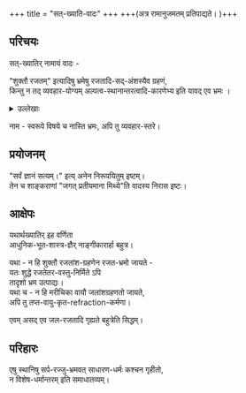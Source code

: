 +++
title = "सत्-ख्याति-वादः"
+++
+++(अत्र रामानुजमतम् प्रतिपाद्यते। )+++

## परिचयः
सत्-ख्यातिर् नामायं वादः - 

"शुक्तौ रजतम्" इत्यादिषु भ्रमेषु रजतादि-सद्-अंशस्यैव ग्रहणं,  
किन्तु न तद् व्यवहार-योग्यम् अल्पत्व-स्थानान्तरत्वादि-कारणेभ्य इति यावद् एव भ्रमः ।  


<details><summary>उल्लेखाः</summary>

> अत एव शुक्तिकादौ (शुक्तिकायां) रजताशंस्य विद्यमानत्वाज्  
ज्ञान-विषयस्य सत्यत्वम् ।

इति यतीन्द्रमतदीपिकायाम्। 

तत्राण्णङ्गरार्यः -

> शुक्तौ तु रजतं सद् अपि न विनियोगार्हम् ।  

विस्तारो यतीन्द्र-मत-दीपिकायां सटीकायाम् [भवति](/rAmAnujIyam/tattvam/parichaya-sanxepAH/yatIndra-mata-dIpikA/sarva-prastutiH/01_upodghAtaH/) । 
</details>

नाम - स्वरूपे विषये च नास्ति भ्रमः, अपि तु व्यवहार-स्तरे।  

## प्रयोजनम्
"सर्वं ज्ञानं सत्यम्।" इत्य् अनेन निरूपयितुम् इष्टम्।  
तेन च शाङ्कराणां "जगत् प्रतीयमाना मिथ्ये"ति वादस्य निरास इष्टः। 

## आक्षेपः
यथार्थख्यातिर् इह वर्णिता  
आधुनिक-भूत-शास्त्र-ज्ञैर् नाङ्गीकारार्हा बहुत्र।  

यथा - न हि शुक्तौ रजतांश-ग्रहणेन रजत-भ्रमो जायते -  
यतः शुद्धे रजतेतर-वस्तु-निर्मिते ऽपि  
तादृशो भ्रम उत्पाद्यः।    
यथा च - न हि मरीचिका वायौ जलांशग्रहणतो जायते,  
अपि तु तप्त-वायु-कृत-refraction-कर्मणा। 

एवम् असद् एव जल-रजतादि गृह्यते बहुत्रेति सिद्धम्।  

## परिहारः
एषु स्थानिषु सर्प-रज्जु-भ्रमवत् साधारण-धर्मः कश्चन गृहीतो,  
न विशेष-धर्मान्तरम् इति समाधातव्यम्।  

